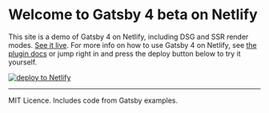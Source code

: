 # Welcome to Gatsby 4 beta on Netlify

This site is a demo of Gatsby 4 on Netlify, including DSG and SSR render modes. [See it live](https://gatsby-4-on.netlify.app/). For more info on how to use Gatsby 4 on Netlify, see [the plugin docs](https://github.com/netlify/netlify-plugin-gatsby) or jump right in and press the deploy button below to try it yourself.

[<img alt="deploy to Netlify" src="https://www.netlify.com/img/deploy/button.svg">](https://app.netlify.com/start/deploy?repository=https://github.com/netlify/gatsby-4-demo#AWS_LAMBDA_JS_RUNTIME=nodejs14.x&NODE_VERSION=14&GATSBY_PRECOMPILE_DEVELOP_FUNCTIONS=true)

---

MIT Licence. Includes code from Gatsby examples.
